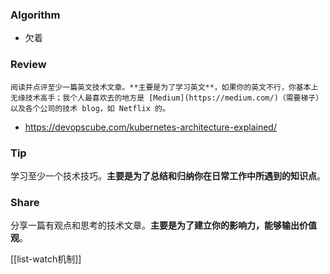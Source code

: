 ### Algorithm

- 欠着
### Review

	阅读并点评至少一篇英文技术文章。**主要是为了学习英文**，如果你的英文不行，你基本上无缘技术高手；我个人最喜欢去的地方是 [Medium](https://medium.com/)（需要梯子）以及各个公司的技术 blog，如 Netflix 的。

- https://devopscube.com/kubernetes-architecture-explained/

### Tip

学习至少一个技术技巧。**主要是为了总结和归纳你在日常工作中所遇到的知识点**。


### Share

分享一篇有观点和思考的技术文章。**主要是为了建立你的影响力，能够输出价值观**。

[[list-watch机制]]
